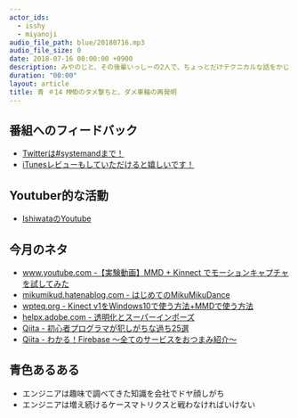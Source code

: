 ```yaml
---
actor_ids:
  - isshy
  - miyanoji
audio_file_path: blue/20180716.mp3
audio_file_size: 0
date: 2018-07-16 00:00:00 +0900
description: みやのじと、その後輩いっしーの2人で、ちょっとだけテクニカルな話をかじっちゃおう！という趣旨で始めた、systemand.onlineのサブチャンネル青です。
duration: "00:00"
layout: article
title: 青 ＃14 MMDのタメ撃ちと、ダメ車輪の再発明
---
```

## 番組へのフィードバック
* [Twitterは#systemandまで！](https://twitter.com/search?q=%23systemand)
* [iTunesレビューもしていただけると嬉しいです！](https://itunes.apple.com/jp/podcast/systemand-online/id1205168408?mt=2)

## Youtuber的な活動
* [IshiwataのYoutube](https://www.youtube.com/channel/UC0dN6GcdwpQA-WdSfI2tmZQ)

## 今月のネタ
* [www.youtube.com -【実験動画】MMD + Kinnect でモーションキャプチャを試してみた](https://www.youtube.com/watch?v=B5OtXooGwx0&feature=youtu.be)
* [mikumikud.hatenablog.com - はじめてのMikuMikuDance](http://mikumikud.hatenablog.com/)
* [wpteq.org - Kinect v1をWindows10で使う方法+MMDで使う方法](https://wpteq.org/windows/windows10-manual/post-22791/)
* [helpx.adobe.com - 透明化とスーパーインポーズ](https://helpx.adobe.com/jp/premiere-elements/using/superimposing-transparency.html)
* [Qiita - 初心者プログラマが犯しがちな過ち25選](https://qiita.com/rana_kualu/items/379eefb3a40c6b44cb92#19-%E3%82%B3%E3%83%BC%E3%83%89%E3%81%AE%E5%95%8F%E9%A1%8C%E3%81%8C%E3%83%87%E3%83%BC%E3%82%BF%E3%81%AE%E5%95%8F%E9%A1%8C%E3%81%AB%E6%B4%BE%E7%94%9F%E3%81%99%E3%82%8B)
* [Qiita - わかる！Firebase ～全てのサービスをおつまみ紹介～](https://qiita.com/dogwood008/items/fa95b62ad151f823af70)

## 青色あるある
* エンジニアは趣味で調べてきた知識を会社でドヤ顔しがち
* エンジニアは増え続けるケースマトリクスと戦わなければいけない

